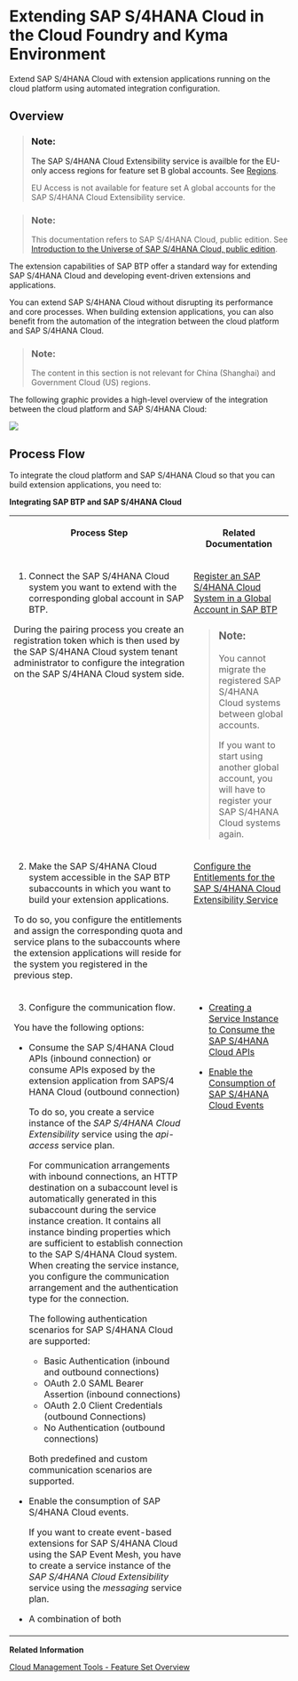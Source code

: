 <!-- loio40b9e6c3cc43498b92472da13e88c7bf -->

# Extending SAP S/4HANA Cloud in the Cloud Foundry and Kyma Environment

Extend SAP S/4HANA Cloud with extension applications running on the cloud platform using automated integration configuration.



<a name="loio40b9e6c3cc43498b92472da13e88c7bf__section_ptj_pmf_nhb"/>

## Overview

> ### Note:  
> The SAP S/4HANA Cloud Extensibility service is availble for the EU-only access regions for feature set B global accounts. See [Regions](https://help.sap.com/docs/btp/sap-business-technology-platform/regions).
> 
> EU Access is not available for feature set A global accounts for the SAP S/4HANA Cloud Extensibility service.

> ### Note:  
> This documentation refers to SAP S/4HANA Cloud, public edition. See [Introduction to the Universe of SAP S/4HANA Cloud, public edition](https://help.sap.com/docs/SAP_S4HANA_CLOUD/f77dde055ecb4541b57787d362c46a36/2962fce53eef47b4b3a8e6c945adafbe.html).

The extension capabilities of SAP BTP offer a standard way for extending SAP S/4HANA Cloud and developing event-driven extensions and applications.

You can extend SAP S/4HANA Cloud without disrupting its performance and core processes. When building extension applications, you can also benefit from the automation of the integration between the cloud platform and SAP S/4HANA Cloud.

> ### Note:  
> The content in this section is not relevant for China \(Shanghai\) and Government Cloud \(US\) regions.

The following graphic provides a high-level overview of the integration between the cloud platform and SAP S/4HANA Cloud:

![](images/SAPCPExtensionFactory_11bf994.png)



<a name="loio40b9e6c3cc43498b92472da13e88c7bf__section_tsg_vmf_nhb"/>

## Process Flow

To integrate the cloud platform and SAP S/4HANA Cloud so that you can build extension applications, you need to:

**Integrating SAP BTP and SAP S/4HANA Cloud**


<table>
<tr>
<th valign="top">

Process Step

</th>
<th valign="top">

Related Documentation

</th>
</tr>
<tr>
<td valign="top">

1. Connect the SAP S/4HANA Cloud system you want to extend with the corresponding global account in SAP BTP.

During the pairing process you create an registration token which is then used by the SAP S/4HANA Cloud system tenant administrator to configure the integration on the SAP S/4HANA Cloud system side.

</td>
<td valign="top">

[Register an SAP S/4HANA Cloud System in a Global Account in SAP BTP](register-an-sap-s-4hana-cloud-system-in-a-global-account-in-sap-btp-28171b6.md)

> ### Note:  
> You cannot migrate the registered SAP S/4HANA Cloud systems between global accounts.
> 
> If you want to start using another global account, you will have to register your SAP S/4HANA Cloud systems again.



</td>
</tr>
<tr>
<td valign="top">

2. Make the SAP S/4HANA Cloud system accessible in the SAP BTP subaccounts in which you want to build your extension applications.

To do so, you configure the entitlements and assign the corresponding quota and service plans to the subaccounts where the extension applications will reside for the system you registered in the previous step.

</td>
<td valign="top">

[Configure the Entitlements for the SAP S/4HANA Cloud Extensibility Service](configure-the-entitlements-for-the-sap-s-4hana-cloud-extensibility-service-65ad330.md) 

</td>
</tr>
<tr>
<td valign="top">

3. Configure the communication flow.

You have the following options:

-   Consume the SAP S/4HANA Cloud APIs \(inbound connection\) or consume APIs exposed by the extension application from SAPS/4 HANA Cloud \(outbound connection\)

    To do so, you create a service instance of the *SAP S/4HANA Cloud Extensibility* service using the *api-access* service plan.

    For communication arrangements with inbound connections, an HTTP destination on a subaccount level is automatically generated in this subaccount during the service instance creation. It contains all instance binding properties which are sufficient to establish connection to the SAP S/4HANA Cloud system. When creating the service instance, you configure the communication arrangement and the authentication type for the connection.

    The following authentication scenarios for SAP S/4HANA Cloud are supported:

    -   Basic Authentication \(inbound and outbound connections\)
    -   OAuth 2.0 SAML Bearer Assertion \(inbound connections\)
    -   OAuth 2.0 Client Credentials \(outbound Connections\)
    -   No Authentication \(outbound connections\)

    Both predefined and custom communication scenarios are supported.

-   Enable the consumption of SAP S/4HANA Cloud events.

    If you want to create event-based extensions for SAP S/4HANA Cloud using the SAP Event Mesh, you have to create a service instance of the *SAP S/4HANA Cloud Extensibility* service using the *messaging* service plan.

-   A combination of both



</td>
<td valign="top">

-   [Creating a Service Instance to Consume the SAP S/4HANA Cloud APIs](create-a-service-instance-to-consume-the-sap-s-4hana-cloud-apis-a735641.md)

-   [Enable the Consumption of SAP S/4HANA Cloud Events](enable-the-consumption-of-sap-s-4hana-cloud-events-d476ff0.md)




</td>
</tr>
</table>

**Related Information**  


[Cloud Management Tools - Feature Set Overview](https://help.sap.com/viewer/65de2977205c403bbc107264b8eccf4b/Cloud/en-US/caf4e4e23aef4666ad8f125af393dfb2.html)

